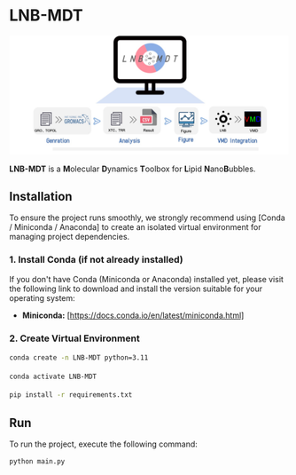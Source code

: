 # LNB-MDT



![alt text](LNB-MDT.jpg)

**LNB-MDT** is a **M**olecular **D**ynamics **T**oolbox for **L**ipid **N**ano**B**ubbles.
## Installation

To ensure the project runs smoothly, we strongly recommend using [Conda / Miniconda / Anaconda] to create an isolated virtual environment for managing project dependencies.

### 1. Install Conda (if not already installed)
If you don't have Conda (Miniconda or Anaconda) installed yet, please visit the following link to download and install the version suitable for your operating system:
* **Miniconda:** [https://docs.conda.io/en/latest/miniconda.html]

### 2. Create Virtual Environment

```bash
conda create -n LNB-MDT python=3.11

conda activate LNB-MDT

pip install -r requirements.txt
```

## Run

To run the project, execute the following command:
```bash
python main.py
```
